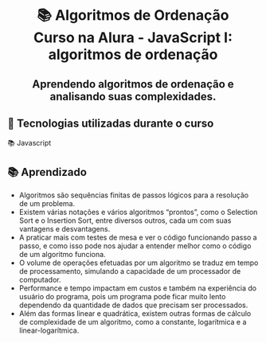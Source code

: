 <div align="center">
<h1>📚  Algoritmos de Ordenação<br/>
Curso na Alura - JavaScript I: algoritmos de ordenação</h1>

<h2>Aprendendo algoritmos de ordenação e analisando suas complexidades.</h2>
</div>

## 🔨 Tecnologias utilizadas durante o curso

 📚 Javascript

## 📚 Aprendizado

- Algoritmos são sequências finitas de passos lógicos para a resolução de um problema.
- Existem várias notações e vários algoritmos “prontos”, como o Selection Sort e o Insertion Sort, entre diversos outros, cada um com suas vantagens e desvantagens.
- A praticar mais com testes de mesa e ver o código funcionando passo a passo, e como isso pode nos ajudar a entender melhor como o código de um algoritmo funciona.
- O volume de operações efetuadas por um algoritmo se traduz em tempo de processamento, simulando a capacidade de um processador de computador.
- Performance e tempo impactam em custos e também na experiência do usuário do programa, pois um programa pode ficar muito lento dependendo da quantidade de dados que precisam ser processados.
- Além das formas linear e quadrática, existem outras formas de cálculo de complexidade de um algoritmo, como a constante, logarítmica e a linear-logarítmica.
